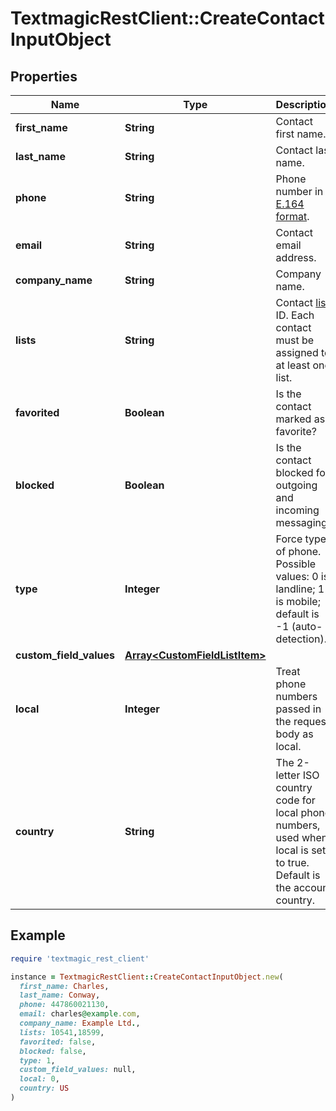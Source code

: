 # TextmagicRestClient::CreateContactInputObject

## Properties

| Name | Type | Description | Notes |
| ---- | ---- | ----------- | ----- |
| **first_name** | **String** | Contact first name. | [optional] |
| **last_name** | **String** | Contact last name. | [optional] |
| **phone** | **String** | Phone number in [E.164 format](https://en.wikipedia.org/wiki/E.164). | [optional] |
| **email** | **String** | Contact email address. | [optional] |
| **company_name** | **String** | Company name. | [optional] |
| **lists** | **String** | Contact [list](https://docs.textmagic.com/#tag/Lists) ID. Each contact must be assigned to at least one list. | [optional] |
| **favorited** | **Boolean** | Is the contact marked as favorite? | [optional] |
| **blocked** | **Boolean** | Is the contact blocked for outgoing and incoming messaging? | [optional] |
| **type** | **Integer** | Force type of phone. Possible values: 0 is landline; 1 is mobile; default is -1 (auto-detection). | [optional] |
| **custom_field_values** | [**Array&lt;CustomFieldListItem&gt;**](CustomFieldListItem.md) |  | [optional] |
| **local** | **Integer** | Treat phone numbers passed in the request body as local. | [optional] |
| **country** | **String** | The 2-letter ISO country code for local phone numbers, used when local is  set to true. Default is the account country. | [optional] |

## Example

```ruby
require 'textmagic_rest_client'

instance = TextmagicRestClient::CreateContactInputObject.new(
  first_name: Charles,
  last_name: Conway,
  phone: 447860021130,
  email: charles@example.com,
  company_name: Example Ltd.,
  lists: 10541,18599,
  favorited: false,
  blocked: false,
  type: 1,
  custom_field_values: null,
  local: 0,
  country: US
)
```

